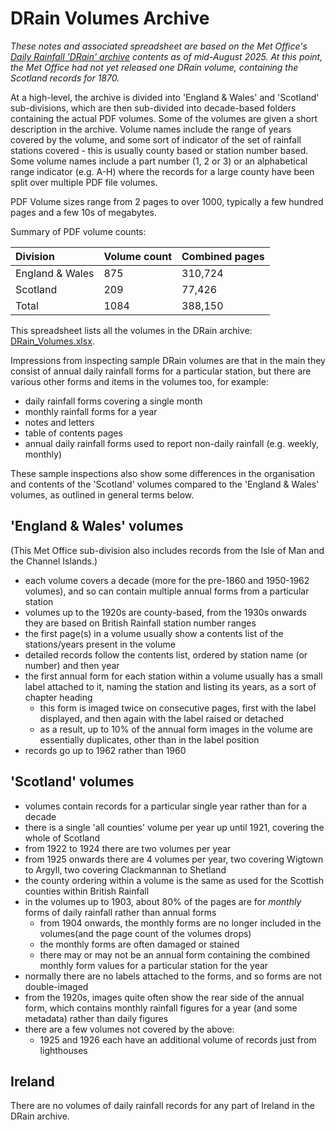 # DRain Volumes Archive

*These notes and associated spreadsheet are based on the Met Office's [Daily Rainfall 'DRain' archive](https://digital.nmla.metoffice.gov.uk/index.php?name=SO_9903efdf-7f99-4cae-a723-8b3f426eea20) contents as of 
mid-August 2025. At this point, the Met Office had not yet released one DRain volume, containing the Scotland records for 1870.* 

At a high-level, the archive is divided into 'England & Wales' and 'Scotland' sub-divisions, which are then sub-divided into decade-based folders containing the actual PDF volumes. Some of the volumes are given a 
short description in the archive. Volume names include the range of years covered by the volume, and some sort of indicator of the set of rainfall stations covered - this is usually county based or 
station number based. Some volume names include a part number (1, 2 or 3) or an alphabetical range indicator (e.g. A-H) where the records for a large
county have been split over multiple PDF file volumes.

PDF Volume sizes range from 2 pages to over 1000, typically a few hundred pages and a few 10s of megabytes. 

Summary of PDF volume counts:

|Division|Volume count|Combined pages|
|:-------|------------|--------------|
|England & Wales|875|310,724|
|Scotland|209|77,426|
|Total|1084|388,150|

This spreadsheet lists all the volumes in the DRain archive: [DRain_Volumes.xlsx](DRain_Volumes.xlsx). 

Impressions from inspecting sample DRain volumes are that in the main they consist of annual daily rainfall forms for a particular station, but there are various other forms and items in
the volumes too, for example:

* daily rainfall forms covering a single month
* monthly rainfall forms for a year
* notes and letters
* table of contents pages
* annual daily rainfall forms used to report non-daily rainfall (e.g. weekly, monthly)

These sample inspections also show some differences in the organisation and contents of the 'Scotland' volumes compared to the 'England & Wales' volumes, as outlined in general terms below.

## 'England & Wales' volumes

(This Met Office sub-division also includes records from the Isle of Man and the Channel Islands.)

* each volume covers a decade (more for the pre-1860 and 1950-1962 volumes), and so can contain multiple annual forms from a particular station
* volumes up to the 1920s are county-based, from the 1930s onwards they are based on British Rainfall station number ranges
* the first page(s) in a volume usually show a contents list of the stations/years present in the volume
* detailed records follow the contents list, ordered by station name (or number) and then year 
* the first annual form for each station within a volume usually has a small label attached to it, naming the station and listing its years, as a sort of chapter heading
	* this form is imaged twice on consecutive pages, first with the label displayed, and then again with the label raised or detached
	* as a result, up to 10% of the annual form images in the volume are essentially duplicates, other than in the label position
* records go up to 1962 rather than 1960

## 'Scotland' volumes

* volumes contain records for a particular single year rather than for a decade
* there is a single 'all counties' volume per year up until 1921, covering the whole of Scotland
* from 1922 to 1924 there are two volumes per year
* from 1925 onwards there are 4 volumes per year, two covering Wigtown to Argyll, two covering Clackmannan to Shetland
* the county ordering within a volume is the same as used for the Scottish counties within British Rainfall
* in the volumes up to 1903, about 80% of the pages are for *monthly* forms of daily rainfall rather than annual forms
	* from 1904 onwards, the monthly forms are no longer included in the volumes(and the page count of the volumes drops) 
	* the monthly forms are often damaged or stained
	* there may or may not be an annual form containing the combined monthly form values for a particular station for the year
* normally there are no labels attached to the forms, and so forms are not double-imaged
* from the 1920s, images quite often show the rear side of the annual form, which contains monthly rainfall figures for a year (and some metadata) rather than daily figures
* there are a few volumes not covered by the above:
	* 1925 and 1926 each have an additional volume of records just from lighthouses
  


## Ireland

There are no volumes of daily rainfall records for any part of Ireland in the DRain archive.

